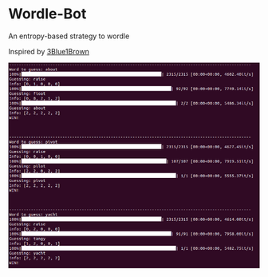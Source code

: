 # Wordle-Bot
An entropy-based strategy to wordle


Inspired by [3Blue1Brown](https://www.youtube.com/watch?v=v68zYyaEmEA)

![Example of execution](wordle_bot.png)
